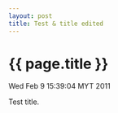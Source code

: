```yaml
---
layout: post
title: Test & title edited
---
```


{{ page.title }}
================

<p class="meta">Wed Feb  9 15:39:04 MYT 2011</p>

Test title.
